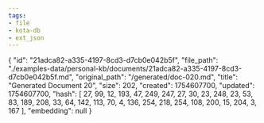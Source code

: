 ```yaml
---
tags:
- file
- kota-db
- ext_json
---
```

{
  "id": "21adca82-a335-4197-8cd3-d7cb0e042b5f",
  "file_path": "./examples-data/personal-kb/documents/21adca82-a335-4197-8cd3-d7cb0e042b5f.md",
  "original_path": "/generated/doc-020.md",
  "title": "Generated Document 20",
  "size": 202,
  "created": 1754607700,
  "updated": 1754607700,
  "hash": [
    27,
    99,
    12,
    193,
    47,
    249,
    247,
    27,
    30,
    23,
    248,
    23,
    53,
    83,
    189,
    208,
    33,
    64,
    142,
    113,
    70,
    4,
    136,
    254,
    218,
    254,
    108,
    200,
    15,
    204,
    3,
    167
  ],
  "embedding": null
}
